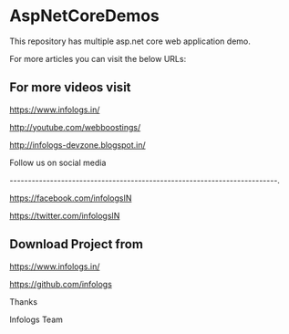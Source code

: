 # AspNetCoreDemos
This repository has multiple asp.net core web application demo.

For more articles you can visit the below URLs:

For more videos visit
------------------------------------------------------------------------
https://www.infologs.in/

http://youtube.com/webboostings/

http://infologs-devzone.blogspot.in/


Follow us on social media

-------------------------------------------------------------------------.

https://facebook.com/infologsIN

https://twitter.com/infologsIN


Download Project from
--------------------------------------------------------------------------
https://www.infologs.in/

https://github.com/infologs


Thanks

Infologs Team
